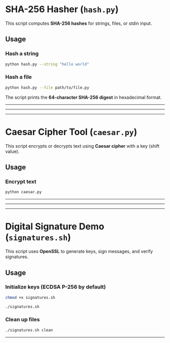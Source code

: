 # SHA-256 Hasher (`hash.py`)

This script computes **SHA-256 hashes** for strings, files, or stdin input.

## Usage

### Hash a string
```bash
python hash.py --string "hello world"
```

### Hash a file
```bash
python hash.py --file path/to/file.py
```

The script prints the **64-character SHA-256 digest** in hexadecimal format.

---
---
---

# Caesar Cipher Tool (`caesar.py`)

This script encrypts or decrypts text using **Caesar cipher** with a key (shift value).

## Usage

### Encrypt text
```bash
python caesar.py 
```

---
---
---

# Digital Signature Demo (`signatures.sh`)

This script uses **OpenSSL** to generate keys, sign messages, and verify signatures.


## Usage

### Initialize keys (ECDSA P-256 by default)
```bash
chmod +x signatures.sh
```
```bash
./signatures.sh
```

### Clean up files
```bash
./signatures.sh clean
```

---
